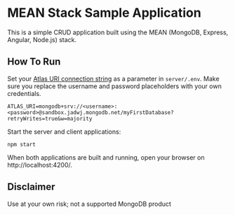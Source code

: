 # MEAN Stack Sample Application

This is a simple CRUD application built using the MEAN (MongoDB, Express, Angular, Node.js) stack. 

## How To Run

Set your [Atlas URI connection string](https://docs.atlas.mongodb.com/getting-started/) as a parameter in `server/.env`. Make sure you replace the username and password placeholders with your own credentials.

```
ATLAS_URI=mongodb+srv://<username>:<password>@sandbox.jadwj.mongodb.net/myFirstDatabase?retryWrites=true&w=majority
```

Start the server and client applications:
```
npm start
```

When both applications are built and running, open your browser on http://localhost:4200/.

## Disclaimer

Use at your own risk; not a supported MongoDB product
